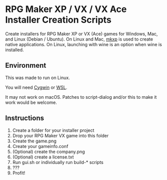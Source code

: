 # RPG Maker XP / VX / VX Ace Installer Creation Scripts
Create installers for RPG Maker XP or VX (Ace) games for Windows, Mac, and Linux (Debian / Ubuntu).
On Linux and Mac, [mkxp](https://github.com/Ancurio/mkxp) is used to create native applications. On Linux, launching with wine is an option when wine is installed.

## Environment
This was made to run on Linux.

You will need [Cygwin](https://www.cygwin.com/) or [WSL](https://msdn.microsoft.com/commandline/wsl/about).

It may not work on macOS. Patches to script-dialog and/or this to make it work would be welcome.

## Instructions
  1. Create a folder for your installer project
  2. Drop your RPG Maker VX game into this folder
  3. Create the game.png
  4. Create your gameinfo.conf
  5. (Optional) create the company.png
  6. (Optional) create a license.txt
  7. Run gui.sh or individually run build-* scripts
  8. ???
  9. Profit!
